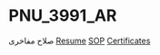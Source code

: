 # PNU_3991_AR
صلاح مفاخری
[Resume](https://github.com/SalahMafakheri85/PNU_3991_AR/tree/main/Resume)
[SOP]()
[Certificates]()
